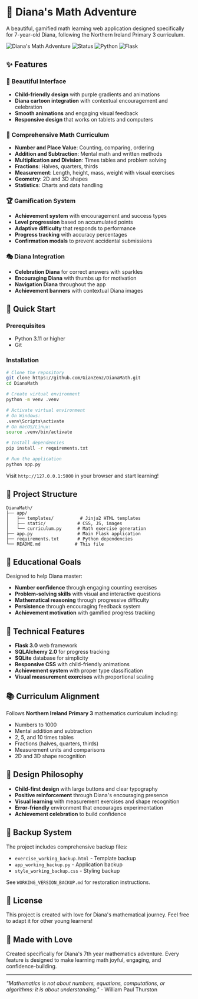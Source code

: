 # 🎯 Diana's Math Adventure

A beautiful, gamified math learning web application designed specifically for 7-year-old Diana, following the Northern Ireland Primary 3 curriculum.

![Diana's Math Adventure](https://img.shields.io/badge/Grade-Primary%203-brightgreen) ![Status](https://img.shields.io/badge/Status-Production%20Ready-success) ![Python](https://img.shields.io/badge/Python-3.11+-blue) ![Flask](https://img.shields.io/badge/Flask-3.0+-lightgrey)

## ✨ Features

### 🎨 **Beautiful Interface**
- **Child-friendly design** with purple gradients and animations
- **Diana cartoon integration** with contextual encouragement and celebration
- **Smooth animations** and engaging visual feedback
- **Responsive design** that works on tablets and computers

### 🧮 **Comprehensive Math Curriculum**
- **Number and Place Value**: Counting, comparing, ordering
- **Addition and Subtraction**: Mental math and written methods
- **Multiplication and Division**: Times tables and problem solving
- **Fractions**: Halves, quarters, thirds
- **Measurement**: Length, height, mass, weight with visual exercises
- **Geometry**: 2D and 3D shapes
- **Statistics**: Charts and data handling

### 🏆 **Gamification System**
- **Achievement system** with encouragement and success types
- **Level progression** based on accumulated points
- **Adaptive difficulty** that responds to performance
- **Progress tracking** with accuracy percentages
- **Confirmation modals** to prevent accidental submissions

### 🎭 **Diana Integration**
- **Celebration Diana** for correct answers with sparkles
- **Encouraging Diana** with thumbs up for motivation
- **Navigation Diana** throughout the app
- **Achievement banners** with contextual Diana images

## 🚀 Quick Start

### Prerequisites
- Python 3.11 or higher
- Git

### Installation
```bash
# Clone the repository
git clone https://github.com/GianZenz/DianaMath.git
cd DianaMath

# Create virtual environment
python -m venv .venv

# Activate virtual environment
# On Windows:
.venv\Scripts\activate
# On macOS/Linux:
source .venv/bin/activate

# Install dependencies
pip install -r requirements.txt

# Run the application
python app.py
```

Visit `http://127.0.0.1:5000` in your browser and start learning!

## 📁 Project Structure

```
DianaMath/
├── app/
│   ├── templates/          # Jinja2 HTML templates
│   ├── static/            # CSS, JS, images
│   └── curriculum.py      # Math exercise generation
├── app.py                 # Main Flask application
├── requirements.txt       # Python dependencies
└── README.md             # This file
```

## 🎯 Educational Goals

Designed to help Diana master:
- **Number confidence** through engaging counting exercises
- **Problem-solving skills** with visual and interactive questions
- **Mathematical reasoning** through progressive difficulty
- **Persistence** through encouraging feedback system
- **Achievement motivation** with gamified progress tracking

## 🔧 Technical Features

- **Flask 3.0** web framework
- **SQLAlchemy 2.0** for progress tracking
- **SQLite** database for simplicity
- **Responsive CSS** with child-friendly animations
- **Achievement system** with proper type classification
- **Visual measurement exercises** with proportional scaling

## 📚 Curriculum Alignment

Follows **Northern Ireland Primary 3** mathematics curriculum including:
- Numbers to 1000
- Mental addition and subtraction
- 2, 5, and 10 times tables
- Fractions (halves, quarters, thirds)
- Measurement units and comparisons
- 2D and 3D shape recognition

## 🎨 Design Philosophy

- **Child-first design** with large buttons and clear typography
- **Positive reinforcement** through Diana's encouraging presence
- **Visual learning** with measurement exercises and shape recognition
- **Error-friendly** environment that encourages experimentation
- **Achievement celebration** to build confidence

## 🔄 Backup System

The project includes comprehensive backup files:
- `exercise_working_backup.html` - Template backup
- `app_working_backup.py` - Application backup
- `style_working_backup.css` - Styling backup

See `WORKING_VERSION_BACKUP.md` for restoration instructions.

## 📝 License

This project is created with love for Diana's mathematical journey. Feel free to adapt it for other young learners!

## 🎉 Made with Love

Created specifically for Diana's 7th year mathematics adventure. Every feature is designed to make learning math joyful, engaging, and confidence-building.

---

*"Mathematics is not about numbers, equations, computations, or algorithms: it is about understanding."* - William Paul Thurston